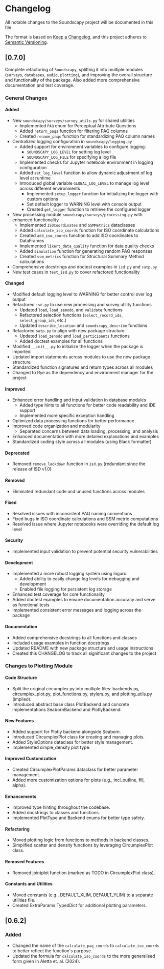 # Changelog

All notable changes to the Soundscapy project will be documented in this file.

The format is based on [Keep a Changelog](https://keepachangelog.com/en/1.0.0/),
and this project adheres to [Semantic Versioning](https://semver.org/spec/v2.0.0.html).

## [0.7.0]

Complete refactoring of `Soundscapy`, splitting it into multiple modules (`surveys`, `databases`, `audio`, `plotting`), and improving the overall structure and functionality of the package. Also added more comprehensive documentation and test coverage.

### General Changes

#### Added

- New `soundscapy/surveys/survey_utils.py` for shared utilities
  - Implemented `PAQ` enum for Perceptual Attribute Questions
  - Added `return_paqs` function for filtering PAQ columns
  - Created `rename_paqs` function for standardizing PAQ column names
- Centralized logging configuration in `soundscapy/logging.py`
  - Added support for environment variables to configure logging:
    - `SOUNDSCAPY_LOG_LEVEL` for setting log level
    - `SOUNDSCAPY_LOG_FILE` for specifying a log file
  - Implemented checks for Jupyter notebook environment in logging configuration
  - Added `set_log_level` function to allow dynamic adjustment of log level at runtime
  - Introduced global variable `GLOBAL_LOG_LEVEL` to manage log level across different environments
    - Implemented `setup_logger` function for initializing the logger with custom options
    - Set default logger to WARNING level with console output
    - Created `get_logger` function to retrieve the configured logger
- New processing module `soundscapy/surveys/processing.py` with enhanced functionality
  - Implemented `ISOCoordinates` and `SSMMetrics` dataclasses
  - Added `calculate_iso_coords` function for ISO coordinate calculations
  - Created `add_iso_coords` function to add ISO coordinates to DataFrames
  - Implemented `likert_data_quality` function for data quality checks
  - Added `simulation` function for generating random PAQ responses
  - Created `ssm_metrics` function for Structural Summary Method calculations
- Comprehensive docstrings and doctest examples in `isd.py` and `satp.py`
- New test cases in `test_isd.py` to cover refactored functionality

#### Changed

- Modified default logging level to WARNING for better control over log output
- Refactored `isd.py` to use new processing and survey utility functions
  - Updated `load`, `load_zenodo`, and `validate` functions
  - Refactored selection functions (`select_record_ids`, `select_group_ids`, etc.)
  - Updated `describe_location` and `soundscapy_describe` functions
- Refactored `satp.py` to align with new package structure
  - Updated `load_zenodo` and `load_participants` functions
  - Added doctest examples for all functions
- Modified `__init__.py` to initialize the logger when the package is imported
- Updated import statements across modules to use the new package structure
- Standardized function signatures and return types across all modules
- Changed to Rye as the dependency and environment manager for the project

#### Improved

- Enhanced error handling and input validation in database modules
  - Added type hints to all functions for better code readability and IDE support
  - Implemented more specific exception handling
- Optimized data processing functions for better performance
- Improved code organization and modularity
  - Separated concerns between data loading, processing, and analysis
- Enhanced documentation with more detailed explanations and examples
- Standardized coding style across all modules (using Black formatter)

#### Deprecated

- Removed `remove_lockdown` function in `isd.py` (redundant since the release of ISD v1.0)

#### Removed

- Eliminated redundant code and unused functions across modules

#### Fixed

- Resolved issues with inconsistent PAQ naming conventions
- Fixed bugs in ISO coordinate calculations and SSM metric computations
- Resolved issue where Jupyter notebooks were overriding the default log level

#### Security

- Implemented input validation to prevent potential security vulnerabilities

#### Development

- Implemented a more robust logging system using loguru
  - Added ability to easily change log levels for debugging and development
  - Enabled file logging for persistent log storage
- Enhanced test coverage for core functionality
- Added doctest examples to ensure documentation accuracy and serve as functional tests
- Implemented consistent error messages and logging across the package

#### Documentation

- Added comprehensive docstrings to all functions and classes
- Included usage examples in function docstrings
- Updated README with new package structure and usage instructions
- Created this CHANGELOG to track all significant changes to the project

### Changes to Plotting Module

#### Code Structure

- Split the original circumplex.py into multiple files: backends.py, circumplex_plot.py, plot_functions.py, stylers.py, and plotting_utils.py (implied).
- Introduced abstract base class PlotBackend and concrete implementations SeabornBackend and PlotlyBackend.

#### New Features

- Added support for Plotly backend alongside Seaborn.
- Introduced CircumplexPlot class for creating and managing plots.
- Added StyleOptions dataclass for better style management.
- Implemented simple_density plot type.

#### Improved Customization

- Created CircumplexPlotParams dataclass for better parameter management.
- Added more customization options for plots (e.g., incl_outline, fill, alpha).

#### Enhancements

- Improved type hinting throughout the codebase.
- Added docstrings to classes and functions.
- Implemented PlotType and Backend enums for better type safety.

#### Refactoring

- Moved plotting logic from functions to methods in backend classes.
- Simplified scatter and density functions by leveraging CircumplexPlot class.

#### Removed Features

- Removed jointplot function (marked as TODO in CircumplexPlot class).

#### Constants and Utilities

- Moved constants (e.g., DEFAULT_XLIM, DEFAULT_YLIM) to a separate utilities file.
- Created ExtraParams TypedDict for additional plotting parameters.

## [0.6.2]

### Added

- Changed the name of the `calculate_paq_coords` to `calculate_iso_coords` to better reflect the function's purpose.
- Updated the formula for `calculate_iso_coords` to the more generalised form given in Aletta et. al. (2024).
